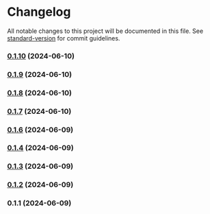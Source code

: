 # Changelog

All notable changes to this project will be documented in this file. See [standard-version](https://github.com/conventional-changelog/standard-version) for commit guidelines.

### [0.1.10](https://github.com/abraham-ukachi/ab-nextjs-fonts/compare/v0.1.9...v0.1.10) (2024-06-10)

### [0.1.9](https://github.com/abraham-ukachi/ab-nextjs-fonts/compare/v0.1.8...v0.1.9) (2024-06-10)

### [0.1.8](https://github.com/abraham-ukachi/ab-nextjs-fonts/compare/v0.1.7...v0.1.8) (2024-06-10)

### [0.1.7](https://github.com/abraham-ukachi/ab-nextjs-fonts/compare/v0.1.6...v0.1.7) (2024-06-10)

### [0.1.6](https://github.com/abraham-ukachi/ab-nextjs-fonts/compare/v0.1.5...v0.1.6) (2024-06-09)

### [0.1.4](https://github.com/abraham-ukachi/ab-nextjs-fonts/compare/v0.1.3...v0.1.4) (2024-06-09)

### [0.1.3](https://github.com/abraham-ukachi/ab-nextjs-fonts/compare/v0.1.2...v0.1.3) (2024-06-09)

### [0.1.2](https://github.com/abraham-ukachi/ab-nextjs-fonts/compare/v0.1.1...v0.1.2) (2024-06-09)

### 0.1.1 (2024-06-09)
